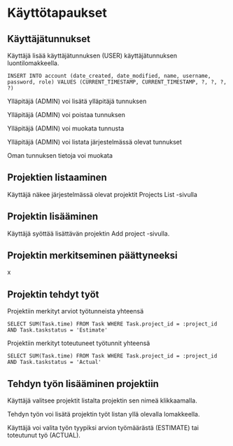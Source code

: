 # Käyttötapaukset

## Käyttäjätunnukset

Käyttäjä lisää käyttäjätunnuksen (USER) käyttäjätunnuksen luontilomakkeella.

```
INSERT INTO account (date_created, date_modified, name, username, password, role) VALUES (CURRENT_TIMESTAMP, CURRENT_TIMESTAMP, ?, ?, ?, ?)
```

Ylläpitäjä (ADMIN) voi lisätä ylläpitäjä tunnuksen

Ylläpitäjä (ADMIN) voi poistaa tunnuksen

Ylläpitäjä (ADMIN) voi muokata tunnusta

Ylläpitäjä (ADMIN) voi listata järjestelmässä olevat tunnukset

Oman tunnuksen tietoja voi muokata

## Projektien listaaminen

Käyttäjä näkee järjestelmässä olevat projektit Projects List -sivulla

## Projektin lisääminen

Käyttäjä syöttää lisättävän projektin Add project -sivulla.

## Projektin merkitseminen päättyneeksi

x
## Projektin tehdyt työt

Projektiin merkityt arviot työtunneista yhteensä

```
SELECT SUM(Task.time) FROM Task WHERE Task.project_id = :project_id AND Task.taskstatus = 'Estimate'
```

Projektiin merkityt toteutuneet työtunnit yhteensä

```
SELECT SUM(Task.time) FROM Task WHERE Task.project_id = :project_id AND Task.taskstatus = 'Actual'
```

## Tehdyn työn lisääminen projektiin

Käyttäjä valitsee projektit listalta projektin sen nimeä klikkaamalla.

Tehdyn työn voi lisätä projektin työt listan yllä olevalla lomakkeella.

Käyttäjä voi valita työn tyypiksi arvion työmäärästä (ESTIMATE) tai toteutunut työ (ACTUAL).
